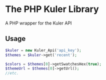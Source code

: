 The PHP Kuler Library
=====================
A PHP wrapper for the Kuler API

Usage
-----
```php
$kuler = new Kuler_Api('api_key');
$themes = $kuler->get('recent');

$colors = $themes[0]->getSwatchesHex(true);
$themeUrl = $themes[0]->getUrl();
//etc.
```